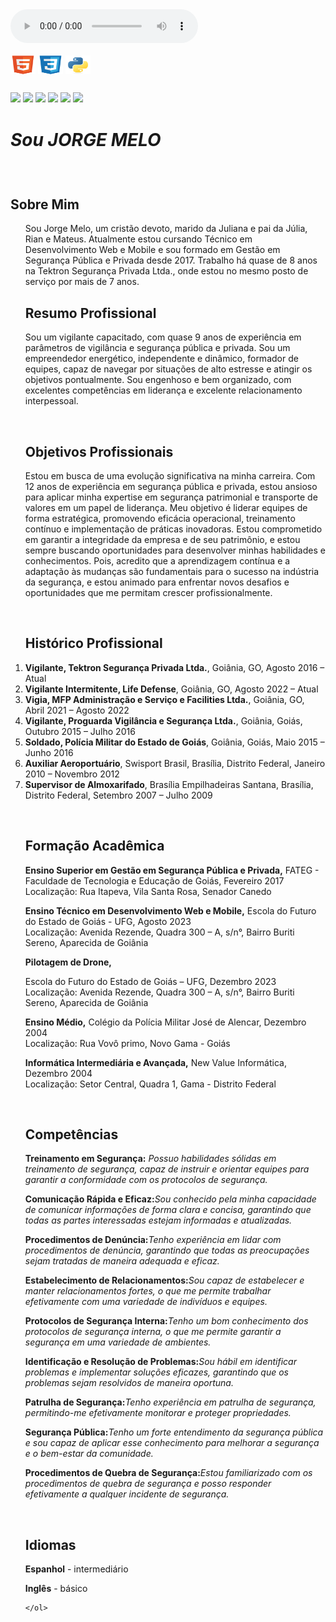 <!DOCTYPE html>
<html lang="pt-BR">
<head>
    <meta charset="UTF-8">
    <audio controls loop autoplay>
        <source src="./musicas/Calvin Harris - Let's Go (feat. Ne-Yo) (Lyrics) (1).mp3" type="audio/mpeg"></audio>
    <meta name="viewport" content="width=device-width, initial-scale=1.0">
    <title> JORGE MELO</title>
    <link rel="stylesheet" href="./style-portifolio.css">
</head>
<body>
    <div style="display: inline_block"><br>
  <!--<img align="center" alt="Rafa-Js" height="30" width="40" src="https://raw.githubusercontent.com/devicons/devicon/master/icons/javascript/javascript-plain.svg">-->
  <!--<img align="center" alt="Rafa-Ts" height="30" width="40" src="https://raw.githubusercontent.com/devicons/devicon/master/icons/typescript/typescript-plain.svg">-->
  <!--<img align="center" alt="Rafa-React" height="30" width="40" src="https://raw.githubusercontent.com/devicons/devicon/master/icons/react/react-original.svg">-->
  <img align="center" alt="Rafa-HTML" height="30" width="40" src="https://raw.githubusercontent.com/devicons/devicon/master/icons/html5/html5-original.svg">
  <img align="center" alt="Rafa-CSS" height="30" width="40" src="https://raw.githubusercontent.com/devicons/devicon/master/icons/css3/css3-original.svg">
  <img align="center" alt="Rafa-Python" height="30" width="40" src="https://raw.githubusercontent.com/devicons/devicon/master/icons/python/python-original.svg">
  <!--<img align="center" alt="Rafa-Csharp" height="30" width="40" src="https://raw.githubusercontent.com/devicons/devicon/master/icons/csharp/csharp-original.svg">-->
</div>
  
  ##
 
<div> 
  <a href="https://www.youtube.com/channel/UC_-uuuZbY0AAt9CViNzvc-Q" target="_blank"><img src="https://img.shields.io/badge/YouTube-FF0000?style=for-the-badge&logo=youtube&logoColor=white" target="_blank"></a>
  <a href="https://instagram.com/rafaballerini" target="_blank"><img src="https://img.shields.io/badge/-Instagram-%23E4405F?style=for-the-badge&logo=instagram&logoColor=white" target="_blank"></a>
 	<a href="https://www.twitch.tv/rafaballerinii" target="_blank"><img src="https://img.shields.io/badge/Twitch-9146FF?style=for-the-badge&logo=twitch&logoColor=white" target="_blank"></a>
 <a href="https://discord.gg/wagxzStdcR" target="_blank"><img src="https://img.shields.io/badge/Discord-7289DA?style=for-the-badge&logo=discord&logoColor=white" target="_blank"></a> 
  <a href = "mailto:contatorafaballerini@gmail.com"><img src="https://img.shields.io/badge/-Gmail-%23333?style=for-the-badge&logo=gmail&logoColor=white" target="_blank"></a>
  <a href="https://www.linkedin.com/in/rafaella-ballerini-45875016a" target="_blank"><img src="https://img.shields.io/badge/-LinkedIn-%230077B5?style=for-the-badge&logo=linkedin&logoColor=white" target="_blank"></a> 
  
</div>
    <h1><p><strong><em>Sou JORGE MELO</em></strong></p>
    </h1>
    <img src="./imagens/Jorge.JPG" width="100px" alt=""> 
    <h2>Sobre Mim</h2>
    <ol>
    <p>Sou Jorge Melo, um cristão devoto, marido da Juliana e pai da Júlia, Rian e Mateus.
       Atualmente estou cursando Técnico em Desenvolvimento Web e Mobile e sou formado em Gestão em Segurança Pública e Privada desde 2017.
       Trabalho há quase de 8 anos na Tektron Segurança Privada Ltda., onde estou no mesmo posto de serviço por mais de 7 anos.</p>
    <p><h2>Resumo Profissional</h2></p>
    <p>Sou um vigilante capacitado, com quase 9 anos de experiência em parâmetros de vigilância e segurança pública e privada.
       Sou um empreendedor energético, independente e dinâmico, formador de equipes, capaz de navegar por situações de alto estresse e atingir os objetivos pontualmente.
       Sou engenhoso e bem organizado, com excelentes competências em liderança e excelente relacionamento interpessoal.</p>
       <br>
       <p><h2>Objetivos Profissionais</h2></p>
       <p>Estou em busca de uma evolução significativa na minha carreira.
          Com 12 anos de experiência em segurança pública e privada, estou ansioso para aplicar minha expertise em segurança patrimonial e transporte de valores em um papel de liderança.
          Meu objetivo é liderar equipes de forma estratégica, promovendo eficácia operacional, treinamento contínuo e implementação de práticas inovadoras.
          Estou comprometido em garantir a integridade da empresa e de seu patrimônio, e estou sempre buscando oportunidades para desenvolver minhas habilidades e conhecimentos.
          Pois, acredito que a aprendizagem contínua e a adaptação às mudanças são fundamentais para o sucesso na indústria da segurança, e estou animado para enfrentar novos desafios e oportunidades que me permitam crescer profissionalmente.</p>
       <br>
    <p><h2>Histórico Profissional</h2></p>
    <p><li><strong>Vigilante, Tektron Segurança Privada Ltda.</strong>, Goiânia, GO, Agosto 2016 – Atual
        <li><strong>Vigilante Intermitente, Life Defense</strong>, Goiânia, GO, Agosto 2022 – Atual</li>
        <li><strong>Vigia, MFP Administração e Serviço e Facilities Ltda.</strong>, Goiânia, GO, Abril 2021 – Agosto 2022
        <li><strong>Vigilante, Proguarda Vigilância e Segurança Ltda.</strong>, Goiânia, Goiás, Outubro 2015 – Julho 2016
        <li><strong>Soldado, Polícia Militar do Estado de Goiás</strong>, Goiânia, Goiás, Maio 2015 – Junho 2016
        <li><strong>Auxiliar Aeroportuário</strong>, Swisport Brasil, Brasília, Distrito Federal, Janeiro 2010 – Novembro 2012
        <li><strong>Supervisor de Almoxarifado</strong>, Brasília Empilhadeiras Santana, Brasília, Distrito Federal, Setembro 2007 – Julho 2009</p>
        <br>
        <p><h2>Formação Acadêmica</h2></p>
    <p><strong>Ensino Superior em Gestão em Segurança Pública e Privada,</strong> FATEG - Faculdade de Tecnologia e Educação de Goiás, Fevereiro 2017
        <br>Localização: Rua Itapeva, Vila Santa Rosa, Senador Canedo
    <p><strong>Ensino Técnico em Desenvolvimento Web e Mobile,</strong> Escola do Futuro do Estado de Goiás - UFG, Agosto 2023
        <br>Localização: Avenida Rezende, Quadra 300 – A, s/n°, Bairro Buriti Sereno, Aparecida de Goiânia
    <p><strong>Pilotagem de Drone,</strong></li> Escola do Futuro do Estado de Goiás – UFG, Dezembro 2023
        <br>Localização: Avenida Rezende, Quadra 300 – A, s/n°, Bairro Buriti Sereno, Aparecida de Goiânia
    <p><strong>Ensino Médio,</strong></li> Colégio da Polícia Militar José de Alencar, Dezembro 2004
        <br>Localização: Rua Vovô primo, Novo Gama - Goiás
    <p><strong>Informática Intermediária e Avançada,</strong></li> New Value Informática, Dezembro 2004
        <br>Localização: Setor Central, Quadra 1, Gama - Distrito Federal</p>
        <br>
        <p><h2>Competências</h2></p>
        <p><strong>Treinamento em Segurança:</strong> <em>Possuo habilidades sólidas em treinamento de segurança, capaz de instruir e orientar equipes para garantir a conformidade com os protocolos de segurança.</em>
        <p><strong>Comunicação Rápida e Eficaz:</strong><em>Sou conhecido pela minha capacidade de comunicar informações de forma clara e concisa, garantindo que todas as partes interessadas estejam informadas e atualizadas.</em></p> 
        <p><strong>Procedimentos de Denúncia:</strong><em>Tenho experiência em lidar com procedimentos de denúncia, garantindo que todas as preocupações sejam tratadas de maneira adequada e eficaz.</em></p> 
        <p><strong>Estabelecimento de Relacionamentos:</strong><em>Sou capaz de estabelecer e manter relacionamentos fortes, o que me permite trabalhar efetivamente com uma variedade de indivíduos e equipes.</em></p> 
        <p><strong>Protocolos de Segurança Interna:</strong><em>Tenho um bom conhecimento dos protocolos de segurança interna, o que me permite garantir a segurança em uma variedade de ambientes.</em></p> 
        <p><strong>Identificação e Resolução de Problemas:</strong><em>Sou hábil em identificar problemas e implementar soluções eficazes, garantindo que os problemas sejam resolvidos de maneira oportuna.</em></p>        
        <p><strong>Patrulha de Segurança:</strong><em>Tenho experiência em patrulha de segurança, permitindo-me efetivamente monitorar e proteger propriedades.</em></p> 
        <p><strong>Segurança Pública:</strong><em>Tenho um forte entendimento da segurança pública e sou capaz de aplicar esse conhecimento para melhorar a segurança e o bem-estar da comunidade.</em></p>         
        <p><strong>Procedimentos de Quebra de Segurança:</strong><em>Estou familiarizado com os procedimentos de quebra de segurança e posso responder efetivamente a qualquer incidente de segurança.</em></p>
        <br>
        <p><h2>Idiomas</h2></p>
        <p><strong>Espanhol</strong> - intermediário</p>
        <p><strong>Inglês</strong> - básico</p>


    </ol>
    

</body>
</html>
